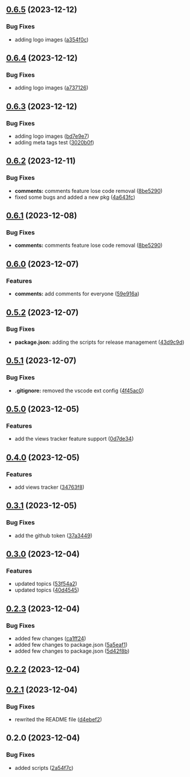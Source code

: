 

## [0.6.5](https://github.com/k3yboardnerd/kbnblog/compare/0.6.4...0.6.5) (2023-12-12)


### Bug Fixes

* adding logo images ([a354f0c](https://github.com/k3yboardnerd/kbnblog/commit/a354f0cf482c369b96fcde96914a978b72774565))

## [0.6.4](https://github.com/k3yboardnerd/kbnblog/compare/0.6.3...0.6.4) (2023-12-12)


### Bug Fixes

* adding logo images ([a737126](https://github.com/k3yboardnerd/kbnblog/commit/a7371262787c0d2763f87ed91f318030002fd1d3))

## [0.6.3](https://github.com/k3yboardnerd/kbnblog/compare/0.6.2...0.6.3) (2023-12-12)


### Bug Fixes

* adding logo images ([bd7e9e7](https://github.com/k3yboardnerd/kbnblog/commit/bd7e9e7e56dd1952e690809888bc7c1ad4083a24))
* adding meta tags test ([3020b0f](https://github.com/k3yboardnerd/kbnblog/commit/3020b0fd277245eea72553a856aad64e67ffddba))

## [0.6.2](https://github.com/k3yboardnerd/kbnblog/compare/0.6.0...0.6.2) (2023-12-11)


### Bug Fixes

* **comments:** comments feature lose code removal ([8be5290](https://github.com/k3yboardnerd/kbnblog/commit/8be529050973d633fba2b02a6eb1b6b9ca0c99ad))
* fixed some bugs and added a new pkg ([4a643fc](https://github.com/k3yboardnerd/kbnblog/commit/4a643fc3274663019ae15ad31e624927061f3ac9))

## [0.6.1](https://github.com/k3yboardnerd/kbnblog/compare/0.6.0...0.6.1) (2023-12-08)


### Bug Fixes

* **comments:** comments feature lose code removal ([8be5290](https://github.com/k3yboardnerd/kbnblog/commit/8be529050973d633fba2b02a6eb1b6b9ca0c99ad))

## [0.6.0](https://github.com/k3yboardnerd/kbnblog/compare/0.5.2...0.6.0) (2023-12-07)


### Features

* **comments:** add comments for everyone ([59e916a](https://github.com/k3yboardnerd/kbnblog/commit/59e916afcb9d0117a32f96867e7b5fe87586567b))

## [0.5.2](https://github.com/k3yboardnerd/kbnblog/compare/0.5.1...0.5.2) (2023-12-07)


### Bug Fixes

* **package.json:** adding the scripts for release management ([43d9c9d](https://github.com/k3yboardnerd/kbnblog/commit/43d9c9ddbb0a036e9bb320a91bb19f482d723965))

## [0.5.1](https://github.com/k3yboardnerd/kbnblog/compare/0.5.0...0.5.1) (2023-12-07)


### Bug Fixes

* **.gitignore:** removed the vscode ext config ([4f45ac0](https://github.com/k3yboardnerd/kbnblog/commit/4f45ac007908e6772ddc8972528d3497d9b205ce))

## [0.5.0](https://github.com/k3yboardnerd/kbnblog/compare/0.4.0...0.5.0) (2023-12-05)


### Features

* add the views tracker feature support ([0d7de34](https://github.com/k3yboardnerd/kbnblog/commit/0d7de349bfbacee8a9483e4a0d581ccaa058b237))

## [0.4.0](https://github.com/k3yboardnerd/kbnblog/compare/0.3.1...0.4.0) (2023-12-05)


### Features

* add views tracker ([34763f8](https://github.com/k3yboardnerd/kbnblog/commit/34763f8e5cdd8b271010ec882ae020ff7a5c3e91))

## [0.3.1](https://github.com/k3yboardnerd/kbnblog/compare/0.3.0...0.3.1) (2023-12-05)


### Bug Fixes

* add the github token ([37a3449](https://github.com/k3yboardnerd/kbnblog/commit/37a344919b87a258461bd9876de63985ac04b2b9))

## [0.3.0](https://github.com/k3yboardnerd/kbnblog/compare/0.2.3...0.3.0) (2023-12-04)


### Features

* updated topics ([53f54a2](https://github.com/k3yboardnerd/kbnblog/commit/53f54a2ff470b3a176c396cb52289c897557147e))
* updated topics ([40d4545](https://github.com/k3yboardnerd/kbnblog/commit/40d4545c164e2af2e09079c169bd878b69c004e6))

## [0.2.3](https://github.com/k3yboardnerd/kbnblog/compare/0.2.1...0.2.3) (2023-12-04)


### Bug Fixes

* added few changes ([ca1ff24](https://github.com/k3yboardnerd/kbnblog/commit/ca1ff24a09c5bf61d73c264b717377b8ce8fde7d))
* added few changes to package.json ([5a5eaf1](https://github.com/k3yboardnerd/kbnblog/commit/5a5eaf172a9f36db22e255bed58d6f25880948ee))
* added few changes to package.json ([5d42f8b](https://github.com/k3yboardnerd/kbnblog/commit/5d42f8be7b61038ccecaeef20e6d410c75488ede))

## [0.2.2](https://github.com/k3yboardnerd/kbnblog/compare/0.2.1...0.2.2) (2023-12-04)

## [0.2.1](https://github.com/k3yboardnerd/kbnblog/compare/0.2.0...0.2.1) (2023-12-04)


### Bug Fixes

* rewrited the README file ([d4ebef2](https://github.com/k3yboardnerd/kbnblog/commit/d4ebef26a307dea0494e418ba22ac35a73da369d))

## 0.2.0 (2023-12-04)


### Bug Fixes

* added scripts ([2a54f7c](https://github.com/k3yboardnerd/kbnblog/commit/2a54f7cf2014666737707ab568690e64b6dbfef4))
